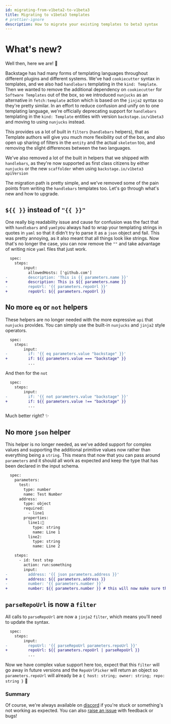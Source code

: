 ```yaml
---
id: migrating-from-v1beta2-to-v1beta3
title: Migrating to v1beta3 templates
# prettier-ignore
description: How to migrate your existing templates to beta3 syntax
---
```


# What's new?

Well then, here we are! 🚀

Backstage has had many forms of templating languages throughout different
plugins and different systems. We've had `cookiecutter` syntax in templates, and
we also had `handlebars` templating in the `kind: Template`. Then we wanted to
remove the additional dependency on `cookiecutter` for `Software Templates` out
of the box, so we introduced `nunjucks` as an alternative in `fetch:template`
action which is based on the `jinja2` syntax so they're pretty similar. In an
effort to reduce confusion and unify on to one templating language, we're
officially deprecating support for `handlebars` templating in the
`kind: Template` entities with version `backstage.io/v1beta3` and moving to
using `nunjucks` instead.

This provides us a lot of built in `filters` (`handlebars` helpers), that as
Template authors will give you much more flexibility out of the box, and also
open up sharing of filters in the `entity` and the actual `skeleton` too, and
removing the slight differences between the two languages.

We've also removed a lot of the built in helpers that we shipped with
`handlebars`, as they're now supported as first class citizens by either
`nunjucks` or the new `scaffolder` when using `backstage.io/v1beta3`
`apiVersion`

The migration path is pretty simple, and we've removed some of the pain points
from writing the `handlebars` templates too. Let's go through what's new and how
to upgrade.

## `${{ }}` instead of `"{{ }}"`

One really big readability issue and cause for confusion was the fact that with
`handlebars` and `yaml`you always had to wrap your templating strings in quotes
in `yaml` so that it didn't try to parse it as a `json` object and fail. This
was pretty annoying, as it also meant that all things look like strings. Now
that's no longer the case, you can now remove the `""` and take advantage of
writing nice `yaml` files that just work.

```diff
  spec:
    steps:
        input:
          allowedHosts: ['github.com']
-         description: 'This is {{ parameters.name }}'
+         description: This is ${{ parameters.name }}
-         repoUrl: '{{ parameters.repoUrl }}'
+         repoUrl: ${{ parameters.repoUrl }}
```

## No more `eq` or `not` helpers

These helpers are no longer needed with the more expressive `api` that
`nunjucks` provides. You can simply use the built-in `nunjucks` and `jinja2`
style operators.

```diff
  spec:
    steps:
        input:
-         if: '{{ eq parameters.value "backstage" }}'
+         if: ${{ parameters.value === "backstage" }}
          ...

```

And then for the `not`

```diff
  spec:
    steps:
        input:
-         if: '{{ not parameters.value "backstage" }}'
+         if: ${{ parameters.value !== "backstage" }}
          ...

```

Much better right? ✨

## No more `json` helper

This helper is no longer needed, as we've added support for complex values and
supporting the additional primitive values now rather than everything being a
`string`. This means that now that you can pass around `parameters` and it
should all work as expected and keep the type that has been declared in the
input schema.

```diff
  spec:
    parameters:
      test:
        type: number
        name: Test Number
      address:
        type: object
        required:
          - line1
        properties:
          line1:🙏
            type: string
            name: Line 1
          line2:
            type: string
            name: Line 2

    steps:
      - id: test step
        action: run:something
        input:
-         address: '{{ json parameters.address }}'
+         address: ${{ parameters.address }}
-         number: '{{ parameters.number }}'
+         number: ${{ parameters.number }} # this will now make sure that the type of number is a number 🙏

```

## `parseRepoUrl` is now a `filter`

All calls to `parseRepoUrl` are now a `jinja2` `filter`, which means you'll need
to update the syntax.

```diff
  spec:
    steps:
        input:
-         repoUrl: '{{ parseRepoUrl parameters.repoUrl }}'
+         repoUrl: ${{ parameters.repoUrl | parseRepoUrl }}
          ...
```

Now we have complex value support here too, expect that this `filter` will go
away in future versions and the `RepoUrlPicker` will return an object so
`parameters.repoUrl` will already be a
`{ host: string; owner: string; repo: string }` 🚀

### Summary

Of course, we're always available on [discord](https://discord.gg/MUpMjP2) if
you're stuck or something's not working as expected. You can also
[raise an issue](https://github.com/backstage/backstage/issues/new/choose) with
feedback or bugs!
